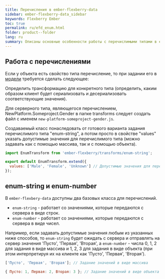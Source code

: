 ```yaml
---
title: Перечисления в ember-flexberry-data
sidebar: ember-flexberry-data_sidebar
keywords: Flexberry Ember
toc: true
permalink: ru/efd_enum.html
folder: product--folder
lang: ru
summary: Описаны основные особенности работы с перечислимыми типами в ember-flexberry-data.
---
```


## Работа с перечислениями

Если у объекта есть свойство типа перечисление, то при задании его в [модели](efd_model.html) требуется сделать следующее:

Определить трансформацию для конкретного типа (определить, каким образом клиент будет сериализовать и десериализовать соответствующие значения).

Для серверного типа, являющегося перечислением, NewPlatform.Someproject.Gender в папке transforms следует создать файл с именем `new-platform-someproject-gender.js`.

Создаваемый класс понаследовать от готового варианта задания перечислимого типа "enum-string", а потом просто в свойстве "values" указать допустимые значения для перечислимого типа (можно задавать как с помощью массива, так и с помощью объекта).

```javascript
import EnumTransform from 'ember-flexberry/transforms/enum-string';

export default EnumTransform.extend({
  values: ['Male', 'Female', 'Unknown'] // Допустимые значения для перечислимого типа.
});
```

## enum-string и enum-number

В `ember-flexbery-data` доступны два базовых класса для перечислений.

* `enum-string` - работает со значениями, которые передаются с сервера в виде строк.
* `enum-number` - работает со значениями, которые передаются с сервера в виде чисел.

Например, если задавать допустимые значения любым из указанных ниже способов, то `enum-string` будет ожидать с сервера и отправлять на сервер значения 'Пусто', 'Первая', 'Вторая', а `enum-number` - числа 0, 1, 2 для задания в виде массива и 1, 2, 3 для задания в виде объекта  (при этом интерпретируя их на клиенте как 'Пусто', 'Первая', 'Вторая').

```javascript
['Пусто', 'Первая', 'Вторая']; // Задание значений в виде массива

{ Пусто: 1, Первая: 2, Вторая: 3 }; // Задание значений в виде объекта
```
